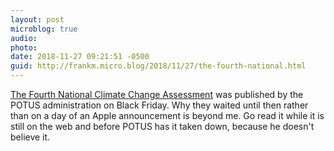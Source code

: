 ```yaml
---
layout: post
microblog: true
audio: 
photo: 
date: 2018-11-27 09:21:51 -0500
guid: http://frankm.micro.blog/2018/11/27/the-fourth-national.html
---
```

[The Fourth National Climate Change Assessment](https://nca2018.globalchange.gov/) was published by the POTUS administration on Black Friday. Why they waited until then rather than on a day of an Apple announcement is beyond me. Go read it while it is still on the web and before POTUS has it taken down, because he doesn't believe it. 
